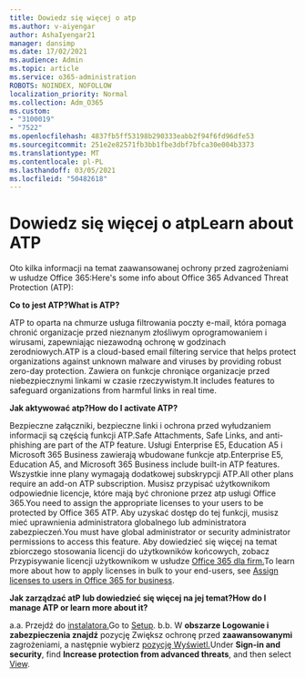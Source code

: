 ```yaml
---
title: Dowiedz się więcej o atp
ms.author: v-aiyengar
author: AshaIyengar21
manager: dansimp
ms.date: 17/02/2021
ms.audience: Admin
ms.topic: article
ms.service: o365-administration
ROBOTS: NOINDEX, NOFOLLOW
localization_priority: Normal
ms.collection: Adm_O365
ms.custom:
- "3100019"
- "7522"
ms.openlocfilehash: 4837fb5ff53198b290333eabb2f94f6fd96dfe53
ms.sourcegitcommit: 251e2e82571fb3bb1fbe3dbf7bfca30e004b3373
ms.translationtype: MT
ms.contentlocale: pl-PL
ms.lasthandoff: 03/05/2021
ms.locfileid: "50482618"
---
```

# <a name="learn-about-atp"></a><span data-ttu-id="b621d-102">Dowiedz się więcej o atp</span><span class="sxs-lookup"><span data-stu-id="b621d-102">Learn about ATP</span></span>

<span data-ttu-id="b621d-103">Oto kilka informacji na temat zaawansowanej ochrony przed zagrożeniami w usłudze Office 365:</span><span class="sxs-lookup"><span data-stu-id="b621d-103">Here's some info about Office 365 Advanced Threat Protection (ATP):</span></span>

<span data-ttu-id="b621d-104">**Co to jest ATP?**</span><span class="sxs-lookup"><span data-stu-id="b621d-104">**What is ATP?**</span></span>

<span data-ttu-id="b621d-105">ATP to oparta na chmurze usługa filtrowania poczty e-mail, która pomaga chronić organizacje przed nieznanym złośliwym oprogramowaniem i wirusami, zapewniając niezawodną ochronę w godzinach zerodniowych.</span><span class="sxs-lookup"><span data-stu-id="b621d-105">ATP is a cloud-based email filtering service that helps protect organizations against unknown malware and viruses by providing robust zero-day protection.</span></span> <span data-ttu-id="b621d-106">Zawiera on funkcje chroniące organizacje przed niebezpiecznymi linkami w czasie rzeczywistym.</span><span class="sxs-lookup"><span data-stu-id="b621d-106">It includes features to safeguard organizations from harmful links in real time.</span></span>

<span data-ttu-id="b621d-107">**Jak aktywować atp?**</span><span class="sxs-lookup"><span data-stu-id="b621d-107">**How do I activate ATP?**</span></span>

<span data-ttu-id="b621d-108">Bezpieczne załączniki, bezpieczne linki i ochrona przed wyłudzaniem informacji są częścią funkcji ATP.</span><span class="sxs-lookup"><span data-stu-id="b621d-108">Safe Attachments, Safe Links, and anti-phishing are part of the ATP feature.</span></span> <span data-ttu-id="b621d-109">Usługi Enterprise E5, Education A5 i Microsoft 365 Business zawierają wbudowane funkcje atp.</span><span class="sxs-lookup"><span data-stu-id="b621d-109">Enterprise E5, Education A5, and Microsoft 365 Business include built-in ATP features.</span></span> <span data-ttu-id="b621d-110">Wszystkie inne plany wymagają dodatkowej subskrypcji ATP.</span><span class="sxs-lookup"><span data-stu-id="b621d-110">All other plans require an add-on ATP subscription.</span></span> <span data-ttu-id="b621d-111">Musisz przypisać użytkownikom odpowiednie licencje, które mają być chronione przez atp usługi Office 365.</span><span class="sxs-lookup"><span data-stu-id="b621d-111">You need to assign the appropriate licenses to your users to be protected by Office 365 ATP.</span></span> <span data-ttu-id="b621d-112">Aby uzyskać dostęp do tej funkcji, musisz mieć uprawnienia administratora globalnego lub administratora zabezpieczeń.</span><span class="sxs-lookup"><span data-stu-id="b621d-112">You must have global administrator or security administrator permissions to access this feature.</span></span> <span data-ttu-id="b621d-113">Aby dowiedzieć się więcej na temat zbiorczego stosowania licencji do użytkowników końcowych, zobacz Przypisywanie licencji użytkownikom w usłudze [Office 365 dla firm.](https://go.microsoft.com/fwlink/?linkid=2093435)</span><span class="sxs-lookup"><span data-stu-id="b621d-113">To learn more about how to apply licenses in bulk to your end-users, see [Assign licenses to users in Office 365 for business](https://go.microsoft.com/fwlink/?linkid=2093435).</span></span>

<span data-ttu-id="b621d-114">**Jak zarządzać atP lub dowiedzieć się więcej na jej temat?**</span><span class="sxs-lookup"><span data-stu-id="b621d-114">**How do I manage ATP or learn more about it?**</span></span>

<span data-ttu-id="b621d-115">a.</span><span class="sxs-lookup"><span data-stu-id="b621d-115">a.</span></span> <span data-ttu-id="b621d-116">Przejdź do [instalatora.](https://go.microsoft.com/fwlink/p/?linkid=2075721)</span><span class="sxs-lookup"><span data-stu-id="b621d-116">Go to [Setup](https://go.microsoft.com/fwlink/p/?linkid=2075721).</span></span>
<span data-ttu-id="b621d-117">b.</span><span class="sxs-lookup"><span data-stu-id="b621d-117">b.</span></span> <span data-ttu-id="b621d-118">W **obszarze Logowanie i zabezpieczenia znajdź** pozycję Zwiększ ochronę przed **zaawansowanymi** zagrożeniami, a następnie wybierz [pozycję Wyświetl.](https://go.microsoft.com/fwlink/?linkid=2109302)</span><span class="sxs-lookup"><span data-stu-id="b621d-118">Under **Sign-in and security**, find **Increase protection from advanced threats**, and then select [View](https://go.microsoft.com/fwlink/?linkid=2109302).</span></span>
